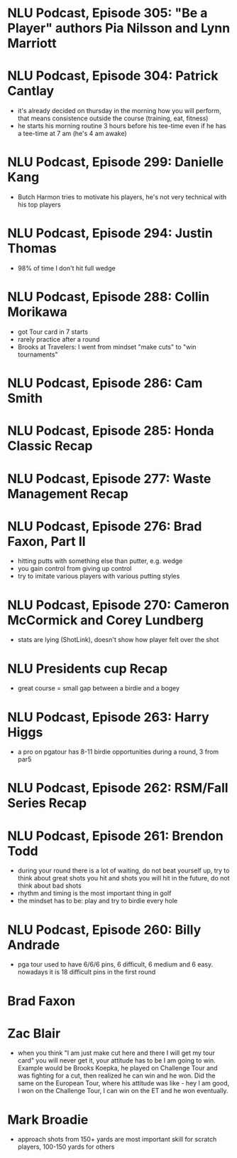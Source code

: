 # NLU Podcast, Episode 305: "Be a Player" authors Pia Nilsson and Lynn Marriott

# NLU Podcast, Episode 304: Patrick Cantlay
* it's already decided on thursday in the morning how you will perform, that means consistence outside the course (training, eat, fitness)
* he starts his morning routine 3 hours before his tee-time even if he has a tee-time at 7 am (he's 4 am awake)

# NLU Podcast, Episode 299: Danielle Kang
* Butch Harmon tries to motivate his players, he's not very technical with his top players

# NLU Podcast, Episode 294: Justin Thomas
* 98% of time I don't hit full wedge

# NLU Podcast, Episode 288: Collin Morikawa
* got Tour card in 7 starts
* rarely practice after a round
* Brooks at Travelers: I went from mindset "make cuts" to "win tournaments"

# NLU Podcast, Episode 286: Cam Smith
# NLU Podcast, Episode 285: Honda Classic Recap

# NLU Podcast, Episode 277: Waste Management Recap

# NLU Podcast, Episode 276: Brad Faxon, Part II
* hitting putts with something else than putter, e.g. wedge
* you gain control from giving up control
* try to imitate various players with various putting styles


# NLU Podcast, Episode 270: Cameron McCormick and Corey Lundberg
* stats are lying (ShotLink), doesn't show how player felt over the shot

# NLU Presidents cup Recap
* great course = small gap between a birdie and a bogey

# NLU Podcast, Episode 263: Harry Higgs
* a pro on pgatour has 8-11 birdie opportunities during a round, 3 from par5

# NLU Podcast, Episode 262: RSM/Fall Series Recap

# NLU Podcast, Episode 261: Brendon Todd
* during your round there is a lot of waiting, do not beat yourself up, try to think about great shots you hit and shots you will hit in the future, do not think about bad shots
* rhythm and timing is the most important thing in golf
* the mindset has to be: play and try to birdie every hole

# NLU Podcast, Episode 260: Billy Andrade
* pga tour used to have 6/6/6 pins, 6 difficult, 6 medium and 6 easy. nowadays it is 18 difficult pins in the first round

# Brad Faxon

# Zac Blair
* when you think "I am just make cut here and there I will get my tour card" you will never get it, your attitude has to be I am going to win. Example would be Brooks Koepka, he played on Challenge Tour and was fighting for a cut, then realized he can win and he won. Did the same on the European Tour, where his attitude was like - hey I am good, I won on the Challenge Tour, I can win on the ET and he won eventually.

# Mark Broadie
* approach shots from 150+ yards are most important skill for scratch players, 100-150 yards for others
